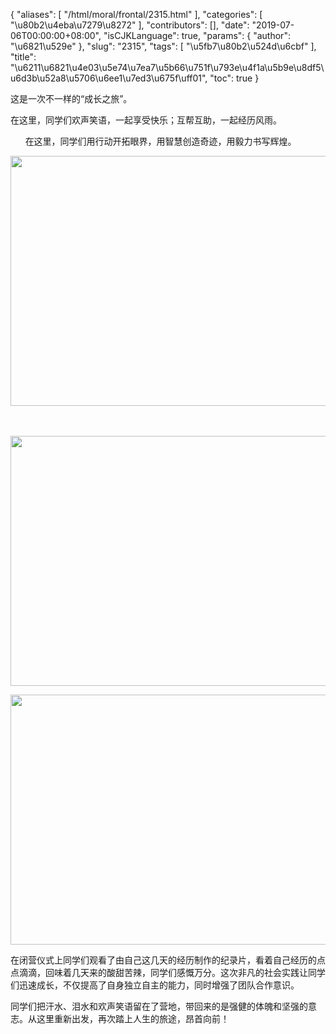 {
    "aliases": [
        "/html/moral/frontal/2315.html"
    ],
    "categories": [
        "\u80b2\u4eba\u7279\u8272"
    ],
    "contributors": [],
    "date": "2019-07-06T00:00:00+08:00",
    "isCJKLanguage": true,
    "params": {
        "author": "\u6821\u529e"
    },
    "slug": "2315",
    "tags": [
        "\u5fb7\u80b2\u524d\u6cbf"
    ],
    "title": "\u6211\u6821\u4e03\u5e74\u7ea7\u5b66\u751f\u793e\u4f1a\u5b9e\u8df5\u6d3b\u52a8\u5706\u6ee1\u7ed3\u675f\uff01",
    "toc": true
}


这是一次不一样的“成长之旅”。




 在这里，同学们欢声笑语，一起享受快乐；互帮互助，一起经历风雨。




       在这里，同学们用行动开拓眼界，用智慧创造奇迹，用毅力书写辉煌。






<img
    src="https://cdn.tfls.online/mirror/full/4741db6c23f3feecf97436de6c2afd3330df21f7.jpg"
    style="display:block;margin-left:auto;margin-right:auto;"
    decoding="async"
    fetchpriority="auto"
    loading="lazy"
    height="400"
    width="600"
/>     




 
<img
    src="https://cdn.tfls.online/mirror/full/d819ade0839bb78f6cea54518a5d6aa02a34780b.jpg"
    style="display:block;margin-left:auto;margin-right:auto;"
    decoding="async"
    fetchpriority="auto"
    loading="lazy"
    height="400"
    width="600"
/>





<img
    src="https://cdn.tfls.online/mirror/full/79e297893751fdbe4f522e96cfecc2ae13be12a6.jpg"
    style="display:block;margin-left:auto;margin-right:auto;"
    decoding="async"
    fetchpriority="auto"
    loading="lazy"
    height="400"
    width="600"
/>  








 在闭营仪式上同学们观看了由自己这几天的经历制作的纪录片，看着自己经历的点点滴滴，回味着几天来的酸甜苦辣，同学们感慨万分。这次非凡的社会实践让同学们迅速成长，不仅提高了自身独立自主的能力，同时增强了团队合作意识。
 



 同学们把汗水、泪水和欢声笑语留在了营地，带回来的是强健的体魄和坚强的意志。从这里重新出发，再次踏上人生的旅途，昂首向前！
 


  






  




